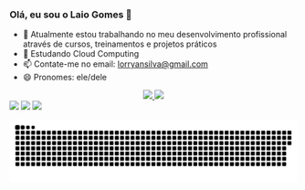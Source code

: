 ### Olá, eu sou o Laio Gomes 👋


- 🔭 Atualmente estou trabalhando no meu desenvolvimento profissional através de cursos, treinamentos e projetos práticos
- 🌱 Estudando Cloud Computing
- 📫 Contate-me no email: lorryansilva@gmail.com
- 😄 Pronomes: ele/dele


<div align="center">
  <a href="https://github.com/LaioGomes">
  <img height="180em" src="https://github-readme-stats.vercel.app/api?username=laiogomes&show_icons=true&theme=dracula&include_all_commits=true&count_private=true"/>
  <img height="180em" src="https://github-readme-stats.vercel.app/api/top-langs/?username=laiogomes&layout=compact&langs_count=7&theme=dracula"/>
</div>

  
<div> 
  <a href="https://www.instagram.com/laio_lorryan/" target="_blank"><img src="https://img.shields.io/badge/-Instagram-%23E4405F?style=for-the-badge&logo=instagram&logoColor=white" target="_blank"></a>
  <a href = "mailto:lorryansilva@gmail.com"><img src="https://img.shields.io/badge/-Gmail-%23333?style=for-the-badge&logo=gmail&logoColor=white" target="_blank"></a>
  <a href="https://www.linkedin.com/in/laio-gomes-da-silva" target="_blank"><img src="https://img.shields.io/badge/-LinkedIn-%230077B5?style=for-the-badge&logo=linkedin&logoColor=white" target="_blank"></a> 
 
  ![](https://github.com/laiogomes/snk/raw/output/github-contribution-grid-snake.svg)
 
</div>

